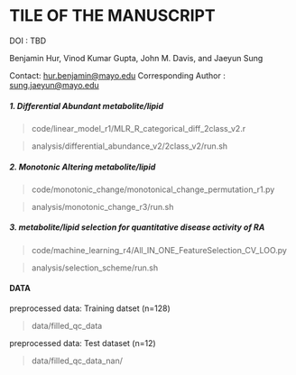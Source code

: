 TILE OF THE MANUSCRIPT
=========================

DOI : TBD

Benjamin Hur, Vinod Kumar Gupta, John M. Davis, and Jaeyun Sung

Contact: hur.benjamin@mayo.edu
Corresponding Author : sung.jaeyun@mayo.edu


##### 1. Differential Abundant metabolite/lipid

>code/linear_model_r1/MLR_R_categorical_diff_2class_v2.r

>analysis/differential_abundance_v2/2class_v2/run.sh

##### 2. Monotonic Altering metabolite/lipid

>code/monotonic_change/monotonical_change_permutation_r1.py

>analysis/monotonic_change_r3/run.sh

##### 3. metabolite/lipid selection for quantitative disease activity of RA

>code/machine_learning_r4/All_IN_ONE_FeatureSelection_CV_LOO.py

>analysis/selection_scheme/run.sh

#### DATA

preprocessed data: Training datset (n=128)
>data/filled_qc_data

preprocessed data: Test dataset (n=12)
>data/filled_qc_data_nan/

